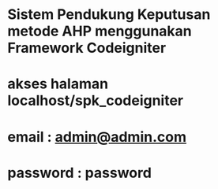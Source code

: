 # Sistem Pendukung Keputusan metode AHP menggunakan Framework Codeigniter
# akses halaman localhost/spk_codeigniter
# email : admin@admin.com
# password : password
